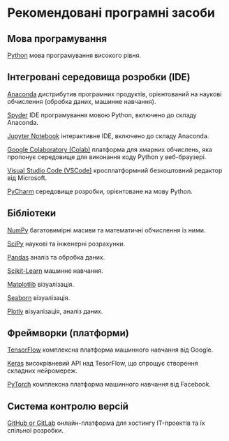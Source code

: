 <p align="center"><h1> Рекомендовані програмні засоби</h1></p>

## Мова програмування

[Python](https://www.python.org/)  мова програмування високого рівня.

## Інтегровані середовища розробки (IDE)

[Anaconda](https://www.anaconda.com/) дистрибутив програмних продуктів, орієнтований на наукові обчислення (обробка даних, машинне навчання).

[Spyder](https://www.spyder-ide.org/)  IDE програмування мовою Python, включено до складу Anaconda.

[Jupyter Notebook](https://jupyter.org/)  інтерактивне IDE, включено до складу Anaconda.

[Google Colaboratory (Colab)](https://colab.research.google.com/)   платформа для хмарних обчислень, яка пропонує середовище для виконання коду Python у веб-браузері.

[Visual Studio Code (VSCode)](https://code.visualstudio.com/) кросплатформний безкоштовний редактор від Microsoft.

[PyCharm](https://www.jetbrains.com/pycharm/) середовище розробки, орієнтоване на мову Python.

## Бібліотеки

[NumPy](https://numpy.org/)  багатовимірні масиви та математичні обчислення із ними.

[SciPy](https://scipy.org/)  наукові та інженерні розрахунки.

[Pandas](https://pandas.pydata.org/) аналіз та обробка даних.

[Scikit-Learn](https://scikit-learn.org/stable/)  машинне навчання.

[Matplotlib](https://matplotlib.org/) візуалізація.

[Seaborn](https://seaborn.pydata.org/)  візуалізація.

[Plotly](https://plotly.com/)  візуалізація, аналіз даних.

## Фреймворки (платформи)

[TensorFlow](https://www.tensorflow.org/) комплексна платформа машинного навчання від Google.

[Keras](https://keras.io/) високрівневий API над TesorFlow, що спрощує створення складних нейромереж.

[PyTorch](https://pytorch.org/) комплексна платформа машинного навчання від Facebook.

## Система контролю версій

[GitHub or GitLab](https://github.com/) онлайн-платформа для хостингу IT-проектів та їх спільної розробки.
